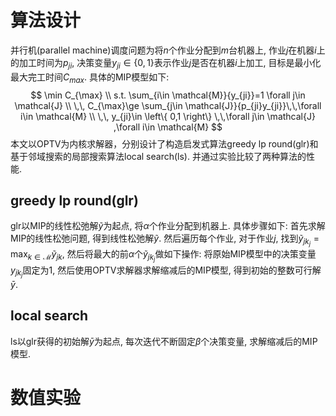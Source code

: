# 算法设计
并行机(parallel machine)调度问题为将$n$个作业分配到$m$台机器上, 作业$j$在机器$i$上的加工时间为$p_{ji}$, 决策变量$y_{ji} \in \{0,1\}$表示作业$j$是否在机器$i$上加工, 目标是最小化最大完工时间$C_{max}$. 具体的MIP模型如下:
$$
\min  C_{\max}
\\
s.t. \sum_{i\in \mathcal{M}}{y_{ji}}=1 \forall j\in \mathcal{J}
\\
\,\,     C_{\max}\ge \sum_{j\in \mathcal{J}}{p_{ji}y_{ji}}\,\,\forall i\in \mathcal{M}
\\
\,\,    y_{ji}\in \left\{ 0,1 \right\} \,\,\forall j\in \mathcal{J} ,\forall i\in \mathcal{M}
$$
本文以OPTV为内核求解器，分别设计了构造启发式算法greedy lp round(glr)和基于邻域搜索的局部搜索算法local search(ls). 并通过实验比较了两种算法的性能.
## greedy lp round(glr)
glr以MIP的线性松弛解$\tilde{y}$为起点, 将$\alpha$个作业分配到机器上. 具体步骤如下: 首先求解MIP的线性松弛问题, 得到线性松弛解$\tilde{y}$. 然后遍历每个作业, 对于作业$j$, 找到$\tilde{y}_{jk_j}=\max_{k\in \mathcal{M}} \tilde{y}_{jk}$,
然后将最大的前$\alpha$个$\tilde{y}_{jk_j}$做如下操作: 将原始MIP模型中的决策变量$y_{jk_j}$固定为1, 然后使用OPTV求解器求解缩减后的MIP模型, 得到初始的整数可行解$\bar{y}$.
## local search
ls以glr获得的初始解$\bar{y}$为起点, 每次迭代不断固定$\beta$个决策变量, 求解缩减后的MIP模型.
# 数值实验

